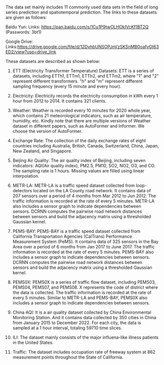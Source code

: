 The data set mainly includes 11 commonly used data sets in the field of long series prediction and spatiotemporal prediction. The links to these datasets are given as follows:

Baidu Yun: 
Links: https://pan.baidu.com/s/1Cu1P9twOLHOkIVcKf1BT2Q 
(Passwords: 3bt1)

Google Drive:
Links:https://drive.google.com/file/d/12DvhbUNSOPJnVzSKSnMB0oafvGt63ED2/view?usp=drive_link

These datasets are described as shown below:

1. ETT (Electricity Transformer Temperature) Datasets: ETT is a series of datasets, including ETTh1, ETTm1, ETTh2, and ETTm2, where "1" and "2" represent different transformers. "h" and "m" represent different sampling frequency (every 15 minute and every hour).

2. Electricity: Electricity records the electricity consumption in kWh every 1 hour from 2012 to 2014. It contains 321 clients.

3. Weather: Weather is recorded every 10 minutes for 2020 whole year, which contains 21 meteorological indicators, such as air temperature, humidity, etc. Kindly note that there are multiple versions of Weather dataset in different papers, such as AutoFormer and Informer. We choose the version of AutoFormer.

4. Exchange Rate: The collection of the daily exchange rates of eight countries including Australia, British, Canada, Switzerland, China, Japan, New Zealand, and Singapore.

5. Beijing Air Quality: The air quality index of Beijing, including seven indicators: AQI(Air quality index), PM2.5, PM10, SO2, NO2, O3, and CO. The sampling rate is 1 hours. Missing values are filled using linear interpolation.

6. METR-LA: METR-LA is a traffic speed dataset collected from loop-detectors located on the LA County road network. It contains data of 207 sensors over a period of 4 months from Mar 2012 to Jun 2012. The traffic information is recorded at the rate of every 5 minutes. METR-LA also includes a sensor graph to indicate dependencies between sensors. DCRNN computes the pairwise road network distances between sensors and build the adjacency matrix using a thresholded Gaussian kernel.

7. PEMS-BAY: PEMS-BAY is a traffic speed dataset collected from California Transportation Agencies (CalTrans) Performance Measurement System (PeMS). It contains data of 325 sensors in the Bay Area over a period of 6 months from Jan 2017 to June 2017. The traffic information is recorded at the rate of every 5 minutes. PEMS-BAY also includes a sensor graph to indicate dependencies between sensors. DCRNN computes the pairwise road network distances between sensors and build the adjacency matrix using a thresholded Gaussian kernel.

8. PEMS0X: PEMS0X is a series of traffic flow dataset, including PEMS03, PEMS04, PEMS07, and PEMS08. X represents the code of district where the data is collected. The traffic information is recorded at the rate of every 5 minutes. Similar to METR-LA and PEMS-BAY, PEMS0X also includes a sensor graph to indicate dependencies between sensors.

9. China AQI:  It is a  air quality dataset collected by China Environmental Monitoring Station. And it contains data collected by 350 cities in China from January 2015 to December 2022. For each city, the data is sampled at a 1 hour interval, totaling 59710 time slices.
    
10. ILI: The dataset mainly consists of the major influena-like illness patients in the United States.

11. Traffic: The dataset includes occupation rate of freeway system at 862 measurement points throughout the State of California.








